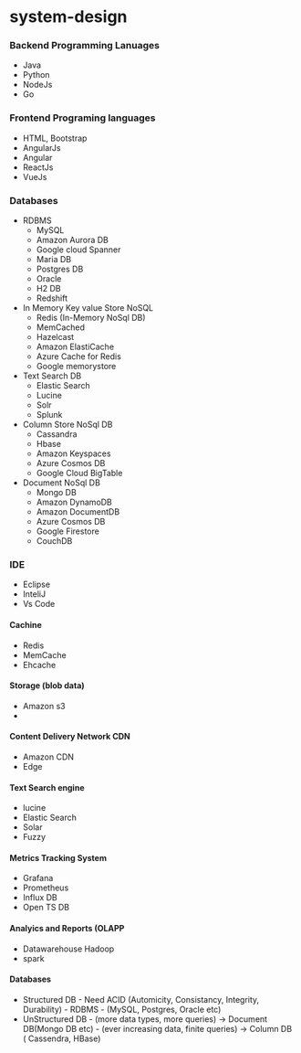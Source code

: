 # system-design

### Backend Programming Lanuages
* Java
* Python
* NodeJs
* Go

### Frontend Programing languages
* HTML, Bootstrap
* AngularJs
* Angular
* ReactJs
* VueJs

### Databases
* RDBMS
    * MySQL
    * Amazon Aurora DB
    * Google cloud Spanner
    * Maria DB
    * Postgres DB
    * Oracle
    * H2 DB
    * Redshift
* In Memory Key value Store NoSQL
    * Redis (In-Memory NoSql DB)
    * MemCached
    * Hazelcast
    * Amazon ElastiCache
    * Azure Cache for Redis
    * Google memorystore
* Text Search DB
    * Elastic Search
    * Lucine
    * Solr
    * Splunk
* Column Store NoSql DB
    * Cassandra
    * Hbase
    * Amazon Keyspaces
    * Azure Cosmos DB
    * Google Cloud BigTable
* Document NoSql DB
    * Mongo DB
    * Amazon DynamoDB
    * Amazon DocumentDB
    * Azure Cosmos DB
    * Google Firestore
    * CouchDB


### IDE
* Eclipse
* InteliJ
* Vs Code



#### Cachine
* Redis
* MemCache
* Ehcache

#### Storage (blob data)
* Amazon s3
* 

#### Content Delivery Network CDN
* Amazon CDN
* Edge

#### Text Search engine
* lucine
* Elastic Search
* Solar
* Fuzzy

#### Metrics Tracking System
* Grafana
* Prometheus
* Influx DB
* Open TS DB

#### Analyics and Reports (OLAPP
* Datawarehouse Hadoop 
* spark

#### Databases
* Structured DB - Need ACID (Automicity, Consistancy, Integrity, Durability) - RDBMS - (MySQL, Postgres, Oracle etc)
* UnStructured DB - (more data types, more queries) -> Document DB(Mongo DB etc) - (ever increasing data, finite queries) -> Column DB ( Cassendra, HBase)


